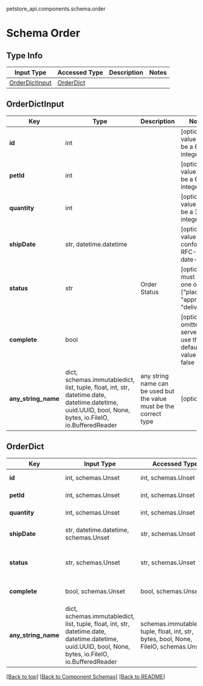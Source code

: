 petstore_api.components.schema.order
# Schema Order

## Type Info
Input Type | Accessed Type | Description | Notes
------------ | ------------- | ------------- | -------------
[OrderDictInput](#orderdictinput) | [OrderDict](#orderdict) |  |

## OrderDictInput
Key | Type |  Description | Notes
------------ | ------------- | ------------- | -------------
**id** | int |  | [optional] value must be a 64 bit integer
**petId** | int |  | [optional] value must be a 64 bit integer
**quantity** | int |  | [optional] value must be a 32 bit integer
**shipDate** | str, datetime.datetime |  | [optional] value must conform to RFC-3339 date-time
**status** | str | Order Status | [optional] must be one of ["placed", "approved", "delivered"]
**complete** | bool |  | [optional] if omitted the server will use the default value of false
**any_string_name** | dict, schemas.immutabledict, list, tuple, float, int, str, datetime.date, datetime.datetime, uuid.UUID, bool, None, bytes, io.FileIO, io.BufferedReader | any string name can be used but the value must be the correct type | [optional]

## OrderDict
Key | Input Type | Accessed Type | Description | Notes
------------ | ------------- | ------------- | ------------- | -------------
**id** | int, schemas.Unset | int, schemas.Unset |  | [optional] value must be a 64 bit integer
**petId** | int, schemas.Unset | int, schemas.Unset |  | [optional] value must be a 64 bit integer
**quantity** | int, schemas.Unset | int, schemas.Unset |  | [optional] value must be a 32 bit integer
**shipDate** | str, datetime.datetime, schemas.Unset | str, schemas.Unset |  | [optional] value must conform to RFC-3339 date-time
**status** | str, schemas.Unset | str, schemas.Unset | Order Status | [optional] must be one of ["placed", "approved", "delivered"]
**complete** | bool, schemas.Unset | bool, schemas.Unset |  | [optional] if omitted the server will use the default value of false
**any_string_name** | dict, schemas.immutabledict, list, tuple, float, int, str, datetime.date, datetime.datetime, uuid.UUID, bool, None, bytes, io.FileIO, io.BufferedReader | schemas.immutabledict, tuple, float, int, str, bytes, bool, None, FileIO, schemas.Unset | any string name can be used but the value must be the correct type | [optional] typed value is accessed with the get_additional_property_ method

[[Back to top]](#top) [[Back to Component Schemas]](../../../README.md#Component-Schemas) [[Back to README]](../../../README.md)
